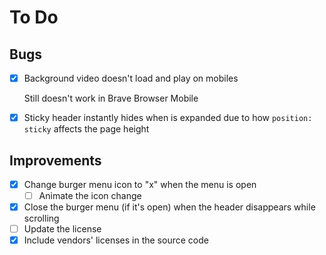 # To Do

## Bugs

- [x] Background video doesn't load and play on mobiles

  Still doesn't work in Brave Browser Mobile

- [x] Sticky header instantly hides when is expanded due to how
      `position: sticky` affects the page height

## Improvements

- [x] Change burger menu icon to "x" when the menu is open
  - [ ] Animate the icon change
- [x] Close the burger menu (if it's open) when the header disappears while scrolling
- [ ] Update the license
- [x] Include vendors' licenses in the source code
